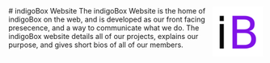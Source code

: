 
<img src="img/ibox-square.png?raw=true" align="right" width="100">
# indigoBox Website
The indigoBox Website is the home of indigoBox on the web, and is developed as our front facing presecence, and a way to communicate what we do. The indigoBox website details all of our projects, explains our purpose, and gives short bios of all of our members.
